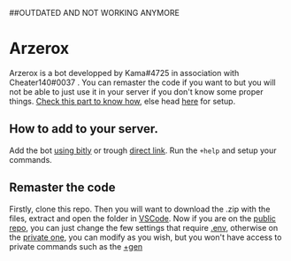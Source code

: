 ##OUTDATED AND NOT WORKING ANYMORE

# Arzerox
Arzerox  is a bot developped by Kama#4725 in association with Cheater140#0037 .
You can remaster the code if you want to but you will not be able to just use it in your server if you don't know some proper things. [Check this part to know how](#remaster-the-code), else head [here](#how-to-add-to-your-server) for setup.

## How to add to your server.
Add the bot [using bitly](https://bit.ly/arzerox) or trough [direct link](https://discord.com/oauth2/authorize?client_id=924958157023887400&scope=bot&permissions=8).
Run the ```
            +help
        ```
 and setup your commands.

## Remaster the code

Firstly, clone this repo. Then you will want to download the .zip with the files, extract and open the folder in [VSCode](https://code.visualstudio.com/). Now if you are on the [public repo](https://github.com/KamaDiscord/arzerox-public), you can just change the few settings that require [.env](#install-env), otherwise on the [private one](https://github.com/KamaDiscord/arzerox), you can modify as you wish, but you won't have access to private commands such as the [+gen](#atom-services) 
